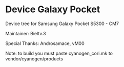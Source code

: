 Device Galaxy Pocket
====================

Device tree for Samsung Galaxy Pocket S5300 - CM7

Maintainer: Bieltv.3

Special Thanks: Androsamace, vM00

Note: to build you must paste cyanogen_cori.mk to vendor/cyanogen/products

